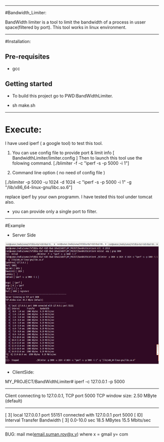 -------------------------------------------------------------
#Bandwidth_Limiter:

BandWidth limiter is a tool to limit the bandwidth of a process in usser space(filtered by port).
 This tool works in linux environment.

------------------------------------------------------------

#Installation:

Pre-requisites
--------------

- gcc


Getting started
--------------
 - To build this project go to PWD:BandWidthLimiter.
 
 - sh make.sh

--------------------------------------------------------

# Execute:

I have used iperf ( a google tool) to test this tool.

1. You can use config file to provide port & limit info [ BandwidthLimiter/limiter.config ]
   Then to launch this tool use the folowing command. 
  [./blimiter -f -c "iperf -s -p 5000 -i 1"]

2. Command line option ( no need of config file )

[./blimiter -p 5000 -u 1024 -d 1024 -c "iperf -s -p 5000 -i 1" -g "/lib/x86_64-linux-gnu/libc.so.6"]

 replace iperf by your own programm. I have tested this tool under tomcat also.

 - you can provide only a single port to filter.

-----------------------------------------------------

#Example

- Server Side

<img src="PrtSc/1.png" height="400" alt="ServerSide"/> 

- ClientSide:

MY_PROJECT/BandWidthLimiter# iperf -c 127.0.0.1 -p 5000

------------------------------------------------------------
Client connecting to 127.0.0.1, TCP port 5000
TCP window size: 2.50 MByte (default)

------------------------------------------------------------
[  3] local 127.0.0.1 port 55151 connected with 127.0.0.1 port 5000
[ ID] Interval       Transfer     Bandwidth
[  3]  0.0-10.0 sec  18.5 MBytes  15.5 Mbits/sec


---------------------------------------------------

BUG: mail me(email.suman.roy@x.y) where x = gmail
                                  y= com

